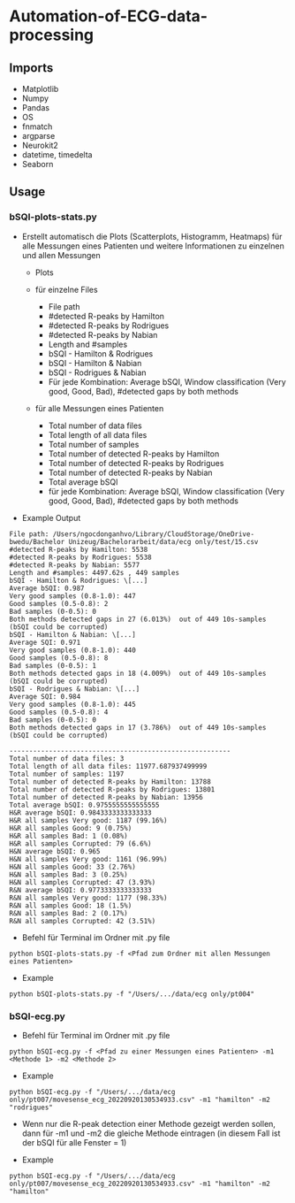 # Automation-of-ECG-data-processing

## Imports
* Matplotlib
* Numpy
* Pandas
* OS
* fnmatch
* argparse
* Neurokit2
* datetime, timedelta
* Seaborn

## Usage
### bSQI-plots-stats.py
* Erstellt automatisch die Plots (Scatterplots, Histogramm, Heatmaps) für alle Messungen eines Patienten und weitere Informationen zu einzelnen und allen Messungen
  - Plots

  * für einzelne Files
    - File path
    - #detected R-peaks by Hamilton
    - #detected R-peaks by Rodrigues
    - #detected R-peaks by Nabian
    - Length and #samples
    - bSQI - Hamilton & Rodrigues
    - bSQI - Hamilton & Nabian
    - bSQI - Rodrigues & Nabian
    - Für jede Kombination: Average bSQI, Window classification (Very good, Good, Bad), #detected gaps by both methods

  * für alle Messungen eines Patienten
    - Total number of data files
    - Total length of all data files
    - Total number of samples
    - Total number of detected R-peaks by Hamilton
    - Total number of detected R-peaks by Rodrigues
    - Total number of detected R-peaks by Nabian
    - Total average bSQI
    - für jede Kombination: Average bSQI, Window classification (Very good, Good, Bad), #detected gaps by both methods

* Example Output
```
File path: /Users/ngocdonganhvo/Library/CloudStorage/OneDrive-bwedu/Bachelor Unizeug/Bachelorarbeit/data/ecg only/test/15.csv
#detected R-peaks by Hamilton: 5538
#detected R-peaks by Rodrigues: 5538
#detected R-peaks by Nabian: 5577
Length and #samples: 4497.62s , 449 samples
bSQI - Hamilton & Rodrigues: \[...]
Average bSQI: 0.987
Very good samples (0.8-1.0): 447
Good samples (0.5-0.8): 2
Bad samples (0-0.5): 0
Both methods detected gaps in 27 (6.013%)  out of 449 10s-samples (bSQI could be corrupted)
bSQI - Hamilton & Nabian: \[...]
Average SQI: 0.971
Very good samples (0.8-1.0): 440
Good samples (0.5-0.8): 8
Bad samples (0-0.5): 1
Both methods detected gaps in 18 (4.009%)  out of 449 10s-samples (bSQI could be corrupted)
bSQI - Rodrigues & Nabian: \[...]
Average SQI: 0.984
Very good samples (0.8-1.0): 445
Good samples (0.5-0.8): 4
Bad samples (0-0.5): 0 
Both methods detected gaps in 17 (3.786%)  out of 449 10s-samples (bSQI could be corrupted)

--------------------------------------------------------
Total number of data files: 3
Total length of all data files: 11977.687937499999
Total number of samples: 1197
Total number of detected R-peaks by Hamilton: 13788
Total number of detected R-peaks by Rodrigues: 13801
Total number of detected R-peaks by Nabian: 13956
Total average bSQI: 0.9755555555555555
H&R average bSQI: 0.9843333333333333
H&R all samples Very good: 1187 (99.16%)
H&R all samples Good: 9 (0.75%)
H&R all samples Bad: 1 (0.08%)
H&R all samples Corrupted: 79 (6.6%)
H&N average bSQI: 0.965
H&N all samples Very good: 1161 (96.99%)
H&N all samples Good: 33 (2.76%)
H&N all samples Bad: 3 (0.25%)
H&N all samples Corrupted: 47 (3.93%)
R&N average bSQI: 0.9773333333333333
R&N all samples Very good: 1177 (98.33%)
R&N all samples Good: 18 (1.5%)
R&N all samples Bad: 2 (0.17%)
R&N all samples Corrupted: 42 (3.51%)
```

* Befehl für Terminal im Ordner mit .py file
```
python bSQI-plots-stats.py -f <Pfad zum Ordner mit allen Messungen eines Patienten>

```
* Example
```
python bSQI-plots-stats.py -f "/Users/.../data/ecg only/pt004"

```

### bSQI-ecg.py
* Befehl für Terminal im Ordner mit .py file
```
python bSQI-ecg.py -f <Pfad zu einer Messungen eines Patienten> -m1 <Methode 1> -m2 <Methode 2>

```
* Example
```
python bSQI-ecg.py -f "/Users/.../data/ecg only/pt007/movesense_ecg_20220920130534933.csv" -m1 "hamilton" -m2 "rodrigues"

```
 - Wenn nur die R-peak detection einer Methode gezeigt werden sollen, dann für -m1 und -m2 die gleiche Methode eintragen (in diesem Fall ist der bSQI für alle Fenster = 1)
* Example
```
python bSQI-ecg.py -f "/Users/.../data/ecg only/pt007/movesense_ecg_20220920130534933.csv" -m1 "hamilton" -m2 "hamilton"

```

